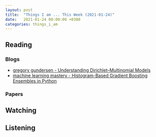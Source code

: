 ```yaml
---
layout: post
title:  "Things I am ... This Week (2021-01-24)"
date:   2021-01-24 00:00:00 +0300
categories: things_i_am
---
```


<!-- # Things I am ... This Week   -->

## Reading  

### Blogs

- [gregory gundersen - Understanding Dirichlet–Multinomial Models][gg1]
- [machine learning mastery - Histogram-Based Gradient Boosting Ensembles in Python][mlm1]

### Papers

## Watching  


## Listening  

[gg1]:http://gregorygundersen.com/blog/2020/12/24/dirichlet-multinomial/
[mlm1]:https://machinelearningmastery.com/histogram-based-gradient-boosting-ensembles/